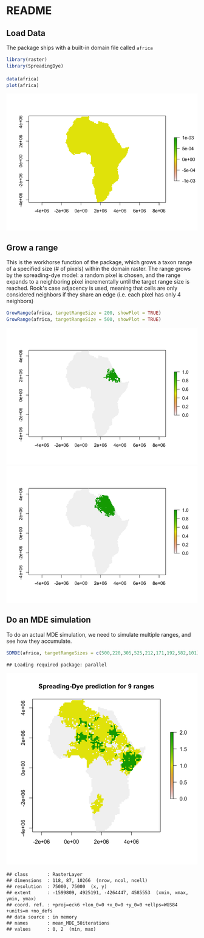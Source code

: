 # README

## Load Data

The package ships with a built-in domain file called `africa`


```r
library(raster)
library(SpreadingDye)

data(africa)
plot(africa)
```

![](README_files/figure-html/unnamed-chunk-1-1.png)<!-- -->

## Grow a range

This is the workhorse function of the package, which grows a taxon range of a specified size (# of pixels) within the domain raster.  The range grows by the spreading-dye model: a random pixel is chosen, and the range expands to a neighboring pixel incrementally until the target range size is reached. Rook's case adjacency is used, meaning that cells are only considered neighbors if they share an edge (i.e. each pixel has only 4 neighbors)


```r
GrowRange(africa, targetRangeSize = 200, showPlot = TRUE)
GrowRange(africa, targetRangeSize = 500, showPlot = TRUE)
```

![](README_files/figure-html/unnamed-chunk-2-1.png)![](README_files/figure-html/unnamed-chunk-2-2.png)


## Do an MDE simulation

To do an actual MDE simulation, we need to simulate multiple ranges, and see how they accumulate.  


```r
SDMDE(africa, targetRangeSizes = c(500,220,305,525,212,171,192,582,101),showPlot = TRUE)
```

```
## Loading required package: parallel
```

![](README_files/figure-html/unnamed-chunk-3-1.png)<!-- -->

```
## class       : RasterLayer 
## dimensions  : 118, 87, 10266  (nrow, ncol, ncell)
## resolution  : 75000, 75000  (x, y)
## extent      : -1599809, 4925191, -4264447, 4585553  (xmin, xmax, ymin, ymax)
## coord. ref. : +proj=eck6 +lon_0=0 +x_0=0 +y_0=0 +ellps=WGS84 +units=m +no_defs 
## data source : in memory
## names       : mean_MDE_50iterations 
## values      : 0, 2  (min, max)
```

